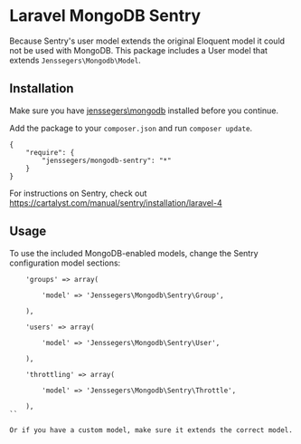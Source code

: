 Laravel MongoDB Sentry
======================

Because Sentry's user model extends the original Eloquent model it could not be used with MongoDB. This package includes a User model that extends `Jenssegers\Mongodb\Model`.

Installation
------------

Make sure you have [jenssegers\mongodb](https://github.com/jenssegers/Laravel-MongoDB) installed before you continue.

Add the package to your `composer.json` and run `composer update`.

    {
        "require": {
            "jenssegers/mongodb-sentry": "*"
        }
    }

For instructions on Sentry, check out https://cartalyst.com/manual/sentry/installation/laravel-4

Usage
-----

To use the included MongoDB-enabled models, change the Sentry configuration model sections:

```
    'groups' => array(

        'model' => 'Jenssegers\Mongodb\Sentry\Group',

    ),

    'users' => array(

        'model' => 'Jenssegers\Mongodb\Sentry\User',

    ),

    'throttling' => array(

        'model' => 'Jenssegers\Mongodb\Sentry\Throttle',

    ),
``

Or if you have a custom model, make sure it extends the correct model.
